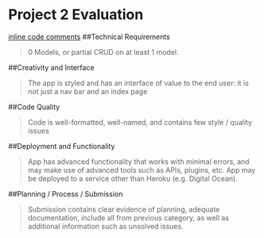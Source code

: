 # Project 2 Evaluation
[inline code comments](google.com)
##Technical Requirements
>0 Models, or partial CRUD on at least 1 model.

##Creativity and Interface
>The app is styled and has an interface of value to the end user: it is not just a nav bar and an index page

##Code Quality
>Code is well-formatted, well-named, and contains few style / quality issues

##Deployment and Functionality
>App has advanced functionality that works with minimal errors, and may make use of advanced tools such as APIs, plugins, etc. App may be deployed to a service other than Heroku (e.g. Digital Ocean).

##Planning / Process / Submission
>Submission contains clear evidence of planning, adequate documentation, include all from previous category, as well as additional information such as unsolved issues.

